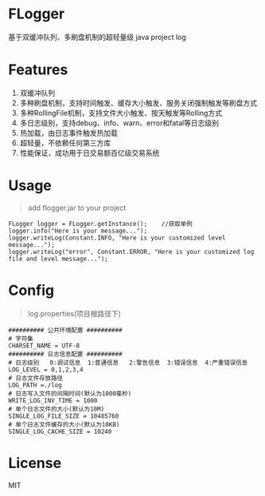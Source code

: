 # FLogger
基于双缓冲队列、多刷盘机制的超轻量级 java project log

# Features
1. 双缓冲队列
2. 多种刷盘机制，支持时间触发、缓存大小触发、服务关闭强制触发等刷盘方式
3. 多种RollingFile机制，支持文件大小触发、按天触发等Rolling方式
4. 多日志级别，支持debug、info、warn、error和fatal等日志级别
5. 热加载，由日志事件触发热加载
6. 超轻量，不依赖任何第三方库
7. 性能保证，成功用于日交易额百亿级交易系统
    

# Usage  
>add flogger.jar to your project  

```
FLogger logger = FLogger.getInstance();    //获取单例
logger.info("Here is your message...");
logger.writeLog(Constant.INFO, "Here is your customized level message...");
logger.writeLog("error", Constant.ERROR, "Here is your customized log file and level message...");
```  

# Config  

>log.properties(项目根路径下)  

```
########## 公共环境配置 ##########
# 字符集
CHARSET_NAME = UTF-8
########## 日志信息配置 ##########
# 日志级别   0:调试信息  1:普通信息   2:警告信息  3:错误信息  4:严重错误信息 
LOG_LEVEL = 0,1,2,3,4
# 日志文件存放路径
LOG_PATH =./log
# 日志写入文件的间隔时间(默认为1000毫秒)
WRITE_LOG_INV_TIME = 1000
# 单个日志文件的大小(默认为10M)
SINGLE_LOG_FILE_SIZE = 10485760
# 单个日志文件缓存的大小(默认为10KB)
SINGLE_LOG_CACHE_SIZE = 10240
```  

# License  
MIT  
